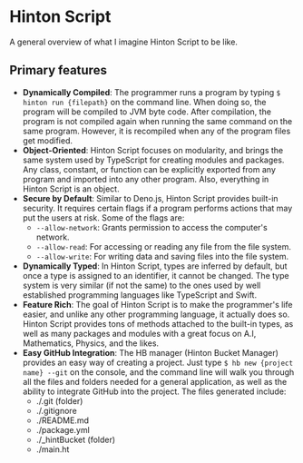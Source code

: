 # Hinton Script

A general overview of what I imagine Hinton Script to be like.

## Primary features
- **Dynamically Compiled**: The programmer runs a program by typing `$ hinton run {filepath}` on the command line. When doing so, the program will be compiled to JVM byte code. After compilation, the program is not compiled again when running the same command on the same program. However, it is recompiled when any of the program files get modified.
- **Object-Oriented**: Hinton Script focuses on modularity, and brings the same system used by TypeScript for creating modules and packages. Any class, constant, or function can be explicitly exported from any program and imported into any other program. Also, everything in Hinton Script is an object.
- **Secure by Default**: Similar to Deno.js, Hinton Script provides built-in security. It requires certain flags if a program performs actions that may put the users at risk. Some of the flags are:
    - `--allow-network`: Grants permission to access the computer's network.
    - `--allow-read`: For accessing or reading any file from the file system.
    - `--allow-write`: For writing data and saving files into the file system.
- **Dynamically Typed**: In Hinton Script, types are inferred by default, but once a type is assigned to an identifier, it cannot be changed. The type system is very similar (if not the same) to the ones used by well established programming languages like TypeScript and Swift.
- **Feature Rich**: The goal of Hinton Script is to make the programmer's life easier, and unlike any other programming language, it actually does so. Hinton Script provides tons of methods attached to the built-in types, as well as many packages and modules with a great focus on A.I, Mathematics, Physics, and the likes.
- **Easy GitHub Integration**: The HB manager (Hinton Bucket Manager) provides an easy way of creating a project. Just type `$ hb new {project name} --git` on the console, and the command line will walk you through all the files and folders needed for a general application, as well as the ability to integrate GitHub into the project. The files generated include:
    - ./.git (folder)
    - ./.gitignore
    - ./README.md
    - ./package.yml
    - ./_hintBucket (folder)
    - ./main.ht
